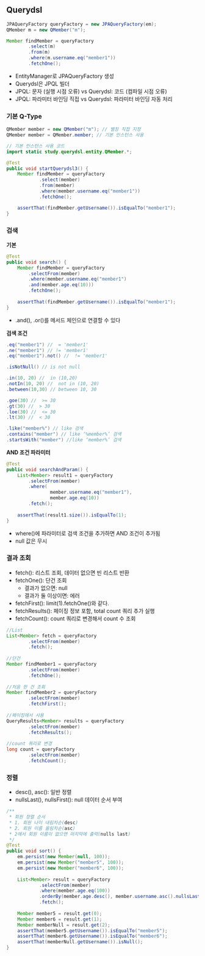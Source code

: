 ## Querydsl
```java
JPAQueryFactory queryFactory = new JPAQueryFactory(em);
QMember m = new QMember("m");

Member findMember = queryFactory
        .select(m)
        .from(m)
        .where(m.username.eq("member1"))
        .fetchOne();
```
- EntityManager로 JPAQueryFactory 생성
- Querydsl은 JPQL 빌더
- JPQL: 문자 (실행 시점 오류) vs Querydsl: 코드 (컴파일 시점 오류)
- JPQL: 파라미터 바인딩 직접 vs Querydsl: 파라미터 바인딩 자동 처리

### 기본 Q-Type
```java
QMember member = new QMember("m"); // 별칭 직접 지정
QMember member = QMember.member; // 기본 인스턴스 사용

// 기본 인스턴스 사용 코드
import static study.querydsl.entity.QMember.*;

@Test
public void startQuerydsl3() {
    Member findMember = queryFactory
            .select(member)
            .from(member)
            .where(member.username.eq("member1"))
            .fetchOne();

    assertThat(findMember.getUsername()).isEqualTo("member1");
}
```

### 검색
**기본**
```java
@Test
public void search() {
    Member findMember = queryFactory
        .selectFrom(member)
        .where(member.username.eq("member1")
        .and(member.age.eq(10)))
        .fetchOne();
    
    assertThat(findMember.getUsername()).isEqualTo("member1");
}
```
- .and(), .or()를 메서드 체인으로 연결할 수 있다

**검색 조건**
```java
.eq("member1") //  = 'member1'
.ne("member1") // != 'member1'
.eq("member1").not() //  != 'member1'

.isNotNull() // is not null

.in(10, 20) //  in (10,20)
.notIn(10, 20) //  not in (10, 20)
.between(10,30) // between 10, 30

.goe(30) //  >= 30
.gt(30) //  > 30
.loe(30) //  <= 30
.lt(30) //  < 30

.like("member%") // like 검색
.contains("member") // like ‘%member%’ 검색
.startsWith("member") //like ‘member%’ 검색
```
**AND 조건 파라미터**
```java
@Test
public void searchAndParam() {
    List<Member> result1 = queryFactory
        .selectFrom(member)
        .where(
                member.username.eq("member1"),
                member.age.eq(10))
        .fetch();
    
    assertThat(result1.size()).isEqualTo(1);
}
```
- where()에 파라미터로 검색 조건을 추가하면 AND 조건이 추가됨
- null 값은 무시

### 결과 조회
- fetch(): 리스트 조회, 데이터 없으면 빈 리스트 반환
- fetchOne(): 단건 조회
  - 결과가 없으면: null
  - 결과가 둘 이상이면: 에러
- fetchFirst(): limit(1).fetchOne()와 같다.
- fetchResults(): 페이징 정보 포함, total count 쿼리 추가 실행
- fetchCount(): count 쿼리로 변경해서 count 수 조회
```java
//List
List<Member> fetch = queryFactory
        .selectFrom(member)
        .fetch();
        
//단건
Member findMember1 = queryFactory
        .selectFrom(member)
        .fetchOne();
        
//처음 한 건 조회
Member findMember2 = queryFactory
        .selectFrom(member)
        .fetchFirst();
        
//페이징에서 사용
QueryResults<Member> results = queryFactory
        .selectFrom(member)
        .fetchResults();
        
//count 쿼리로 변경
long count = queryFactory
        .selectFrom(member)
        .fetchCount();
```
### 정렬
- desc(), asc(): 일반 정렬
- nullsLast(), nullsFirst(): null 데이터 순서 부여
```java
/**
 * 회원 정렬 순서
 * 1. 회원 나이 내림차순(desc)
 * 2. 회원 이름 올림차순(asc)
 * 2에서 회원 이름이 없으면 마지막에 출력(nulls last)
 */
@Test
public void sort() {
    em.persist(new Member(null, 100));
    em.persist(new Member("member5", 100));
    em.persist(new Member("member6", 100));
    
    List<Member> result = queryFactory
            .selectFrom(member)
            .where(member.age.eq(100))
            .orderBy(member.age.desc(), member.username.asc().nullsLast())
            .fetch();
            
    Member member5 = result.get(0);
    Member member6 = result.get(1);
    Member memberNull = result.get(2);
    assertThat(member5.getUsername()).isEqualTo("member5");
    assertThat(member6.getUsername()).isEqualTo("member6");
    assertThat(memberNull.getUsername()).isNull();
}
```